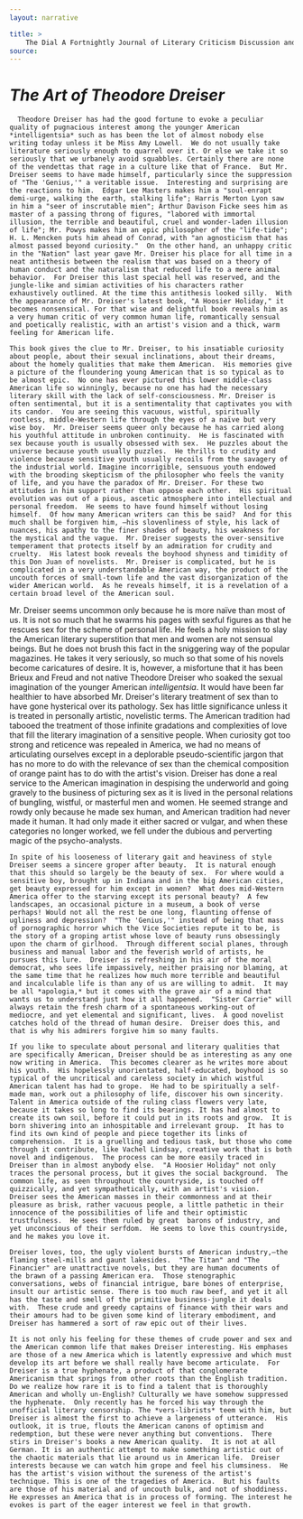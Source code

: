 ```yaml
---
layout: narrative

title: >
    The Dial A Fortnightly Journal of Literary Criticism Discussion and Information
source: 
---
```


         
# *The Art of Theodore Dreiser* 

      Theodore Dreiser has had the good fortune to evoke a peculiar quality of pugnacious interest among the younger American *intelligentsia* such as has been the lot of almost nobody else writing today unless it be Miss Amy Lowell.  We do not usually take literature seriously enough to quarrel over it. Or else we take it so seriously that we urbanely avoid squabbles. Certainly there are none of the vendettas that rage in a culture like that of France.  But Mr. Dreiser seems to have made himself, particularly since the suppression of "The 'Genius,'" a veritable issue.  Interesting and surprising are the reactions to him.  Edgar Lee Masters makes him a "soul-enrapt demi-urge, walking the earth, stalking life"; Harris Merton Lyon saw in him a "seer of inscrutable mien"; Arthur Davison Ficke sees him as master of a passing throng of figures, "labored with immortal illusion, the terrible and beautiful, cruel and wonder-laden illusion of life"; Mr. Powys makes him an epic philosopher of the "life-tide"; H. L. Mencken puts him ahead of Conrad, with "an agnosticism that has almost passed beyond curiosity."  On the other hand, an unhappy critic in the "Nation" last year gave Mr. Dreiser his place for all time in a neat antithesis between the realism that was based on a theory of human conduct and the naturalism that reduced life to a mere animal behavior.  For Dreiser this last special hell was reserved, and the jungle-like and simian activities of his characters rather exhaustively outlined. At the time this antithesis looked silly.  With the appearance of Mr. Dreiser's latest book, "A Hoosier Holiday," it becomes nonsensical. For that wise and delightful book reveals him as a very human critic of very common human life, romantically sensual and poetically realistic, with an artist's vision and a thick, warm feeling for American life.

    This book gives the clue to Mr. Dreiser, to his insatiable curiosity about people, about their sexual inclinations, about their dreams, about the homely qualities that make them American.  His memories give a picture of the floundering young American that is so typical as to be almost epic.  No one has ever pictured this lower middle-class American life so winningly, because no one has had the necessary literary skill with the lack of self-consciousness. Mr. Dreiser is often sentimental, but it is a sentimentality that captivates you with its candor.  You are seeing this vacuous, wistful, spiritually rootless, middle-Western life through the eyes of a naïve but very wise boy.  Mr. Dreiser seems queer only because he has carried along his youthful attitude in unbroken continuity.  He is fascinated with sex because youth is usually obsessed with sex.  He puzzles about the universe because youth usually puzzles.  He thrills to crudity and violence because sensitive youth usually recoils from the savagery of the industrial world. Imagine incorrigible, sensuous youth endowed with the brooding skepticism of the philosopher who feels the vanity of life, and you have the paradox of Mr. Dreiser. For these two attitudes in him support rather than oppose each other.  His spiritual evolution was out of a pious, ascetic atmosphere into intellectual and personal freedom.  He seems to have found himself without losing himself.  Of how many American writers can this be said?  And for this much shall be forgiven him, —his slovenliness of style, his lack of nuances, his apathy to the finer shades of beauty, his weakness for the mystical and the vague.  Mr. Dreiser suggests the over-sensitive temperament that protects itself by an admiration for crudity and cruelty.  His latest book reveals the boyhood shyness and timidity of this Don Juan of novelists.  Mr. Dreiser is complicated, but he is complicated in a very understandable American way, the product of the uncouth forces of small-town life and the vast disorganization of the wider American world.  As he reveals himself, it is a revelation of a certain broad level of the American soul.   

 Mr. Dreiser seems uncommon only because he is more naïve than most of us.  It is not so much that he swarms his pages with sexful figures as that he rescues sex for the scheme of personal life.  He feels a holy mission to slay the American literary superstition that men and women are not sensual beings.  But   he does not brush this fact in the sniggering way of the popular magazines.  He takes it very seriously, so much so that some of his novels become caricatures of desire.  It is, however, a misfortune that it has been Brieux and Freud and not native Theodore Dreiser who soaked the sexual imagination of the younger American *intelligentsia*.  It would have been far healthier to have absorbed Mr. Dreiser's literary treatment of sex than to have gone hysterical over its pathology.  Sex has little significance unless it is treated in personally artistic, novelistic terms.  The American tradition had tabooed the treatment of those infinite gradations and complexities of love that fill the literary imagination of a sensitive people.  When curiosity got too strong and reticence was repealed in America, we had no means of articulating ourselves except in a deplorable pseudo-scientific jargon that has no more to do with the relevance of sex than the chemical composition of orange paint has to do with the artist's vision. Dreiser has done a real service to the American imagination in despising the underworld and going gravely to the business of picturing sex as it is lived in the personal relations of bungling, wistful, or masterful men and women.  He seemed strange and rowdy only because he made sex human, and American tradition had never made it human.  It had only made it either sacred or vulgar, and when these categories no longer worked, we fell under the dubious and perverting magic of the psycho-analysts.

    In spite of his looseness of literary gait and heaviness of style Dreiser seems a sincere groper after beauty.  It is natural enough that this should so largely be the beauty of sex.  For where would a sensitive boy, brought up in Indiana and in the big American cities, get beauty expressed for him except in women?  What does mid-Western America offer to the starving except its personal beauty?  A few landscapes, an occasional picture in a museum, a book of verse perhaps! Would not all the rest be one long, flaunting offense of ugliness and depression?  "The 'Genius,'" instead of being that mass of pornographic horror which the Vice Societies repute it to be, is the story of a groping artist whose love of beauty runs obsessingly upon the charm of girlhood.  Through different social planes, through business and manual labor and the feverish world of artists, he pursues this lure.  Dreiser is refreshing in his air of the moral democrat, who sees life impassively, neither praising nor blaming, at the same time that he realizes how much more terrible and beautiful and incalculable life is than any of us are willing to admit.  It may be all *apologia,* but it comes with the grave air of a mind that wants us to understand just how it all happened.  "Sister Carrie" will always retain the fresh charm of a spontaneous working-out of mediocre, and yet elemental and significant, lives.  A good novelist catches hold of the thread of human desire.  Dreiser does this, and that is why his admirers forgive him so many faults.

    If you like to speculate about personal and literary qualities that are specifically American, Dreiser should be as interesting as any one now writing in America.  This becomes clearer as he writes more about his youth.  His hopelessly unorientated, half-educated, boyhood is so typical of the uncritical and careless society in which wistful American talent has had to grope.  He had to be spiritually a self-made man, work out a philosophy of life, discover his own sincerity.  Talent in America outside of the ruling class flowers very late, because it takes so long to find its bearings. It has had almost to create its own soil, before it could put in its roots and grow.  It is born shivering into an inhospitable and irrelevant group.  It has to find its own kind of people and piece together its links of comprehension.  It is a gruelling and tedious task, but those who come through it contribute, like Vachel Lindsay, creative work that is both novel and indigenous.  The process can be more easily traced in Dreiser than in almost anybody else.  "A Hoosier Holiday" not only traces the personal process, but it gives the social background.  The common life, as seen throughout the countryside, is touched off quizzically, and yet sympathetically, with an artist's vision.  Dreiser sees the American masses in their commonness and at their pleasure as brisk, rather vacuous people, a little pathetic in their innocence of the possibilities of life and their optimistic trustfulness.  He sees them ruled by great  barons of industry, and yet unconscious of their serfdom.  He seems to love this countryside, and he makes you love it.

    Dreiser loves, too, the ugly violent bursts of American industry,—the flaming steel-mills and gaunt lakesides.  "The Titan" and "The Financier" are unattractive novels, but they are human documents of the brawn of a passing American era.  Those stenographic conversations, webs of financial intrigue, bare bones of enterprise, insult our artistic sense. There is too much raw beef, and yet it all has the taste and smell of the primitive business-jungle it deals with.  These crude and greedy captains of finance with their wars and their amours had to be given some kind of literary embodiment, and Dreiser has hammered a sort of raw epic out of their lives. 

    It is not only his feeling for these themes of crude power and sex and the American common life that makes Dreiser interesting. His emphases are those of a new America which is latently expressive and which must develop its art before we shall really have become articulate.  For Dreiser is a true hyphenate, a product of that conglomerate Americanism that springs from other roots than the English tradition.  Do we realize how rare it is to find a talent that is thoroughly American and wholly un-English? Culturally we have somehow suppressed the hyphenate.  Only recently has he forced his way through the unofficial literary censorship. The *vers-librists* teem with him, but Dreiser is almost the first to achieve a largeness of utterance.  His outlook, it is true, flouts the American canons of optimism and redemption, but these were never anything but conventions.  There stirs in Dreiser's books a new American quality.  It is not at all German. It is an authentic attempt to make something artistic out of the chaotic materials that lie around us in American life.  Dreiser interests because we can watch him grope and feel his clumsiness.  He has the artist's vision without the sureness of the artist's technique. This is one of the tragedies of America.  But his faults are those of his material and of uncouth bulk, and not of shoddiness.  He expresses an America that is in process of forming. The interest he evokes is part of the eager interest we feel in that growth.

    